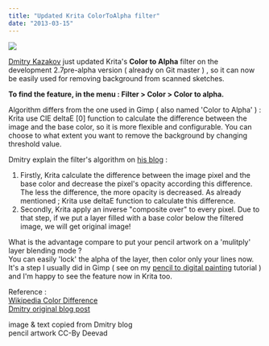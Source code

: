 ```yaml
---
title: "Updated Krita ColorToAlpha filter"
date: "2013-03-15"
---
```


[![](/images/posts/2013/substitute_bg.png)](http://dimula73.blogspot.ru/2013/03/updated-krita-colortoalpha-filter.html)

[Dmitry Kazakov](http://www.blogger.com/profile/00589041569298003008 "author profile") just updated Krita's **Color to Alpha** filter on the development 2.7pre-alpha version ( already on Git master ) , so it can now be easily used for removing background from scanned sketches.

**To find the feature, in the menu : Filter > Color > Color to alpha.**

Algorithm differs from the one used in Gimp ( also named 'Color to Alpha' ) : Krita use CIE deltaE \[0\] function to calculate the difference between the image and the base color, so it is more flexible and configurable. You can choose to what extent you want to remove the background by changing threshold value.

Dmitry explain the filter's algorithm on [his blog](http://dimula73.blogspot.ru/) :

1. Firstly, Krita calculate the difference between the image pixel and the base color and decrease the pixel's opacity according this difference. The less the difference, the more opacity is decreased. As already mentioned ; Krita use deltaE function to calculate this difference.
2. Secondly, Krita apply an inverse "composite over" to every pixel. Due to that step, if we put a layer filled with a base color below the filtered image, we will get original image!

What is the advantage compare to put your pencil artwork on a 'mulitply' layer blending mode ?  
You can easily 'lock' the alpha of the layer, then color only your lines now. It's a step I usually did in Gimp ( see on my [pencil to digital painting](http://www.davidrevoy.com/article129/pencil-to-digital-painting) tutorial ) and I'm happy to see the feature now in Krita too.

Reference :  
[Wikipedia Color Difference](http://en.wikipedia.org/wiki/Color_difference)  
[Dmitry original blog post](http://dimula73.blogspot.ru/2013/03/updated-krita-colortoalpha-filter.html)

image & text copied from Dmitry blog  
pencil artwork CC-By Deevad
